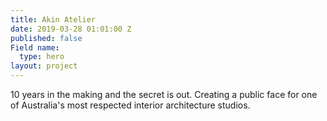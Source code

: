 ```yaml
---
title: Akin Atelier
date: 2019-03-28 01:01:00 Z
published: false
Field name:
  type: hero
layout: project
---
```


10 years in the making and the secret is out. Creating a public face for one of Australia's most respected interior architecture studios.